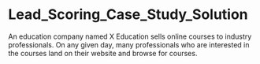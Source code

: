# Lead_Scoring_Case_Study_Solution
An education company named X Education sells online courses to industry professionals. On any given day, many professionals who are interested in the courses land on their website and browse for courses. 
